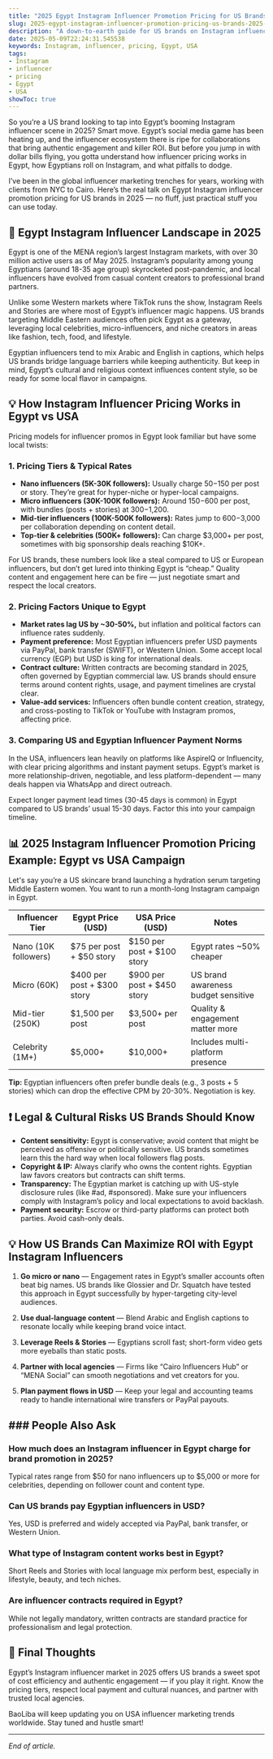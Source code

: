 ```yaml
---
title: "2025 Egypt Instagram Influencer Promotion Pricing for US Brands: What You Need to Know"
slug: 2025-egypt-instagram-influencer-promotion-pricing-us-brands-2025-05-09
description: "A down-to-earth guide for US brands on Instagram influencer pricing in Egypt for 2025. Get real-world tips on payment, platform trends, and negotiation tactics to maximize ROI."
date: 2025-05-09T22:24:31.545538
keywords: Instagram, influencer, pricing, Egypt, USA
tags:
- Instagram
- influencer
- pricing
- Egypt
- USA
showToc: true
---
```


So you’re a US brand looking to tap into Egypt’s booming Instagram influencer scene in 2025? Smart move. Egypt’s social media game has been heating up, and the influencer ecosystem there is ripe for collaborations that bring authentic engagement and killer ROI. But before you jump in with dollar bills flying, you gotta understand how influencer pricing works in Egypt, how Egyptians roll on Instagram, and what pitfalls to dodge.

I’ve been in the global influencer marketing trenches for years, working with clients from NYC to Cairo. Here’s the real talk on Egypt Instagram influencer promotion pricing for US brands in 2025 — no fluff, just practical stuff you can use today.

## 📢 Egypt Instagram Influencer Landscape in 2025

Egypt is one of the MENA region’s largest Instagram markets, with over 30 million active users as of May 2025. Instagram’s popularity among young Egyptians (around 18-35 age group) skyrocketed post-pandemic, and local influencers have evolved from casual content creators to professional brand partners.

Unlike some Western markets where TikTok runs the show, Instagram Reels and Stories are where most of Egypt’s influencer magic happens. US brands targeting Middle Eastern audiences often pick Egypt as a gateway, leveraging local celebrities, micro-influencers, and niche creators in areas like fashion, tech, food, and lifestyle.

Egyptian influencers tend to mix Arabic and English in captions, which helps US brands bridge language barriers while keeping authenticity. But keep in mind, Egypt’s cultural and religious context influences content style, so be ready for some local flavor in campaigns.

## 💡 How Instagram Influencer Pricing Works in Egypt vs USA

Pricing models for influencer promos in Egypt look familiar but have some local twists:

### 1. Pricing Tiers & Typical Rates

- **Nano influencers (5K-30K followers):** Usually charge $50-$150 per post or story. They’re great for hyper-niche or hyper-local campaigns.
- **Micro influencers (30K-100K followers):** Around $150-$600 per post, with bundles (posts + stories) at $300-$1,200.
- **Mid-tier influencers (100K-500K followers):** Rates jump to $600-$3,000 per collaboration depending on content detail.
- **Top-tier & celebrities (500K+ followers):** Can charge $3,000+ per post, sometimes with big sponsorship deals reaching $10K+.

For US brands, these numbers look like a steal compared to US or European influencers, but don’t get lured into thinking Egypt is “cheap.” Quality content and engagement here can be fire — just negotiate smart and respect the local creators.

### 2. Pricing Factors Unique to Egypt

- **Market rates lag US by ~30-50%,** but inflation and political factors can influence rates suddenly.
- **Payment preference:** Most Egyptian influencers prefer USD payments via PayPal, bank transfer (SWIFT), or Western Union. Some accept local currency (EGP) but USD is king for international deals.
- **Contract culture:** Written contracts are becoming standard in 2025, often governed by Egyptian commercial law. US brands should ensure terms around content rights, usage, and payment timelines are crystal clear.
- **Value-add services:** Influencers often bundle content creation, strategy, and cross-posting to TikTok or YouTube with Instagram promos, affecting price.

### 3. Comparing US and Egyptian Influencer Payment Norms

In the USA, influencers lean heavily on platforms like AspireIQ or Influencity, with clear pricing algorithms and instant payment setups. Egypt’s market is more relationship-driven, negotiable, and less platform-dependent — many deals happen via WhatsApp and direct outreach.

Expect longer payment lead times (30-45 days is common) in Egypt compared to US brands’ usual 15-30 days. Factor this into your campaign timeline.

## 📊 2025 Instagram Influencer Promotion Pricing Example: Egypt vs USA Campaign

Let's say you’re a US skincare brand launching a hydration serum targeting Middle Eastern women. You want to run a month-long Instagram campaign in Egypt.

| Influencer Tier     | Egypt Price (USD)         | USA Price (USD)           | Notes                                |
|---------------------|---------------------------|---------------------------|-------------------------------------|
| Nano (10K followers) | $75 per post + $50 story  | $150 per post + $100 story | Egypt rates ~50% cheaper            |
| Micro (60K)          | $400 per post + $300 story| $900 per post + $450 story | US brand awareness budget sensitive |
| Mid-tier (250K)      | $1,500 per post           | $3,500+ per post          | Quality & engagement matter more    |
| Celebrity (1M+)      | $5,000+                   | $10,000+                  | Includes multi-platform presence    |

**Tip:** Egyptian influencers often prefer bundle deals (e.g., 3 posts + 5 stories) which can drop the effective CPM by 20-30%. Negotiation is key.

## ❗ Legal & Cultural Risks US Brands Should Know

- **Content sensitivity:** Egypt is conservative; avoid content that might be perceived as offensive or politically sensitive. US brands sometimes learn this the hard way when local followers flag posts.
- **Copyright & IP:** Always clarify who owns the content rights. Egyptian law favors creators but contracts can shift terms.
- **Transparency:** The Egyptian market is catching up with US-style disclosure rules (like #ad, #sponsored). Make sure your influencers comply with Instagram’s policy and local expectations to avoid backlash.
- **Payment security:** Escrow or third-party platforms can protect both parties. Avoid cash-only deals.

## 💡 How US Brands Can Maximize ROI with Egypt Instagram Influencers

1. **Go micro or nano** — Engagement rates in Egypt’s smaller accounts often beat big names. US brands like Glossier and Dr. Squatch have tested this approach in Egypt successfully by hyper-targeting city-level audiences.

2. **Use dual-language content** — Blend Arabic and English captions to resonate locally while keeping brand voice intact.

3. **Leverage Reels & Stories** — Egyptians scroll fast; short-form video gets more eyeballs than static posts.

4. **Partner with local agencies** — Firms like “Cairo Influencers Hub” or “MENA Social” can smooth negotiations and vet creators for you.

5. **Plan payment flows in USD** — Keep your legal and accounting teams ready to handle international wire transfers or PayPal payouts.

## ### People Also Ask  

### How much does an Instagram influencer in Egypt charge for brand promotion in 2025?  
Typical rates range from $50 for nano influencers up to $5,000 or more for celebrities, depending on follower count and content type.

### Can US brands pay Egyptian influencers in USD?  
Yes, USD is preferred and widely accepted via PayPal, bank transfer, or Western Union.

### What type of Instagram content works best in Egypt?  
Short Reels and Stories with local language mix perform best, especially in lifestyle, beauty, and tech niches.

### Are influencer contracts required in Egypt?  
While not legally mandatory, written contracts are standard practice for professionalism and legal protection.

## 📢 Final Thoughts

Egypt’s Instagram influencer market in 2025 offers US brands a sweet spot of cost efficiency and authentic engagement — if you play it right. Know the pricing tiers, respect local payment and cultural nuances, and partner with trusted local agencies.

BaoLiba will keep updating you on USA influencer marketing trends worldwide. Stay tuned and hustle smart!

---

*End of article.*